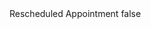 <?xml version="1.0" encoding="UTF-8"?>
<CustomMetadata xmlns="http://soap.sforce.com/2006/04/metadata">
    <label>Rescheduled Appointment</label>
    <protected>false</protected>
</CustomMetadata>
